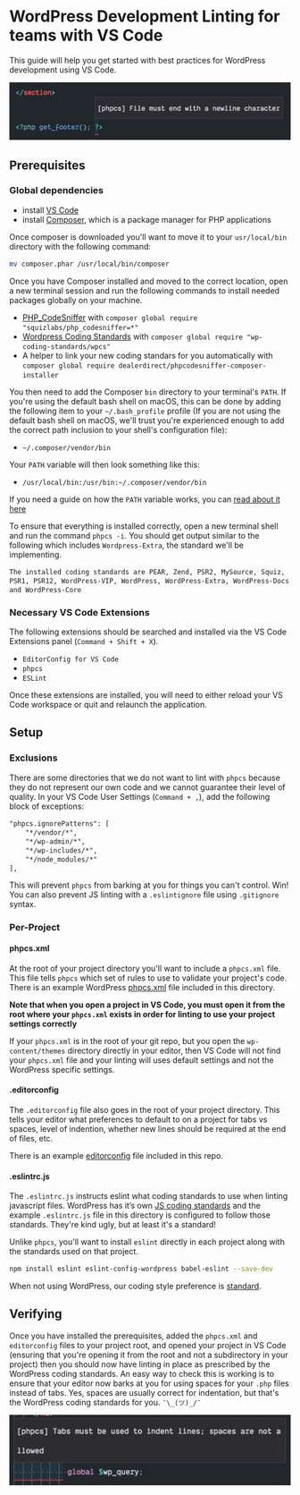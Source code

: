 # WordPress Development Linting for teams with VS Code
This guide will help you get started with best practices for WordPress development using VS Code.

<img src="./assets/example-lint.jpg">

## Prerequisites
### Global dependencies
- install [VS Code](https://code.visualstudio.com/download)
- install [Composer](https://getcomposer.org/download/), which is a package manager for PHP applications

Once composer is downloaded you'll want to move it to your `usr/local/bin` directory with the following command:

```sh
mv composer.phar /usr/local/bin/composer
```

Once you have Composer installed and moved to the correct location, open a new terminal session and run the following commands to install needed packages globally on your machine.

- [PHP_CodeSniffer](https://github.com/squizlabs/PHP_CodeSniffer) with `composer global require "squizlabs/php_codesniffer=*"`
- [Wordpress Coding Standards](https://github.com/WordPress-Coding-Standards/WordPress-Coding-Standards) with `composer global require "wp-coding-standards/wpcs"`
- A helper to link your new coding standars for you automatically with `composer global require dealerdirect/phpcodesniffer-composer-installer`

You then need to add the Composer `bin` directory to your terminal's `PATH`. If you're using the default bash shell on macOS, this can be done by adding the following item to your `~/.bash_profile` profile (If you are not using the default bash shell on macOS, we'll trust you're experienced enough to add the correct path inclusion to your shell's configuration file):

- `~/.composer/vendor/bin`

Your `PATH` variable will then look something like this:

- `/usr/local/bin:/usr/bin:~/.composer/vendor/bin`

If you need a guide on how the `PATH` variable works, you can [read about it here](https://medium.com/@jalendport/what-exactly-is-your-shell-path-2f076f02deb4)


To ensure that everything is installed correctly, open a new terminal shell and run the command `phpcs -i`. You should get output similar to the following which includes `Wordpress-Extra`, the standard we'll be implementing.

```
The installed coding standards are PEAR, Zend, PSR2, MySource, Squiz, PSR1, PSR12, WordPress-VIP, WordPress, WordPress-Extra, WordPress-Docs and WordPress-Core
```

### Necessary VS Code Extensions
The following extensions should be searched and installed via the VS Code Extensions panel (`Command + Shift + X`).

- `EditorConfig for VS Code`
- `phpcs`
- `ESLint`

Once these extensions are installed, you will need to either reload your VS Code workspace or quit and relaunch the application.

## Setup

### Exclusions
There are some directories that we do not want to lint with `phpcs` because they do not represent our own code and we cannot guarantee their level of quality. In your VS Code User Settings (`Command + ,`), add the following block of exceptions:

```
"phpcs.ignorePatterns": [
    "*/vendor/*",
    "*/wp-admin/*",
    "*/wp-includes/*",
    "*/node_modules/*"
],
```
This will prevent `phpcs` from barking at you for things you can't control. Win! You can also prevent JS linting with a `.eslintignore` file using `.gitignore` syntax.

### Per-Project
#### phpcs.xml
At the root of your project directory you'll want to include a `phpcs.xml` file. This file tells `phpcs` which set of rules to use to validate your project's code. There is an example WordPress [phpcs.xml](phpcs.xml) file included in this directory.

**Note that when you open a project in VS Code, you must open it from the root where your `phpcs.xml` exists in order for linting to use your project settings correctly**

If your `phpcs.xml` is in the root of your git repo, but you open the `wp-content/themes` directory directly in your editor, then VS Code will not find your `phpcs.xml` file and your linting will uses default settings and not the WordPress specific settings.

#### .editorconfig
The `.editorconfig` file also goes in the root of your project directory. This tells your editor what preferences to default to on a project for tabs vs spaces, level of indention, whether new lines should be required at the end of files, etc.

There is an example [editorconfig](.editorconfig) file included in this repo.

#### .eslintrc.js

The `.eslintrc.js` instructs eslint what coding standards to use when linting javascript files. WordPress has it’s own [JS coding standards](https://make.wordpress.org/core/handbook/best-practices/coding-standards/javascript/) and the example `.eslintrc.js` file in this directory is configured to follow those standards. They're kind ugly, but at least it's a standard!

Unlike `phpcs`, you'll want to install `eslint` directly in each project along with the standards used on that project.

```sh
npm install eslint eslint-config-wordpress babel-eslint --save-dev
```

When not using WordPress, our coding style preference is [standard](https://github.com/standard/eslint-config-standard).

## Verifying
Once you have installed the prerequisites, added the `phpcs.xml` and `editorconfig` files to your project root, and opened your project in VS Code (ensuring that you're opening it from the root and not a subdirectory in your project) then you should now have linting in place as prescribed by the WordPress coding standards. An easy way to check this is working is to ensure that your editor now barks at you for using spaces for your `.php` files instead of tabs. Yes, spaces are usually correct for indentation, but that's the WordPress coding standards for you. `¯\_(ツ)_/¯`

<img src="./assets/lol.jpg">
